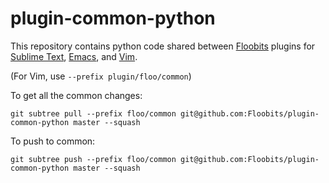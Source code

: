 plugin-common-python
====================

This repository contains python code shared between [Floobits](https://floobits.com/) plugins for [Sublime Text](https://github.com/Floobits/floobits-sublime), [Emacs](https://github.com/Floobits/floobits-emacs), and [Vim](https://github.com/Floobits/floobits-vim).

(For Vim, use `--prefix plugin/floo/common`)

To get all the common changes:

    git subtree pull --prefix floo/common git@github.com:Floobits/plugin-common-python master --squash

To push to common:

    git subtree push --prefix floo/common git@github.com:Floobits/plugin-common-python master --squash
